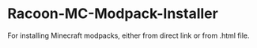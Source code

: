 # Racoon-MC-Modpack-Installer
For installing Minecraft modpacks, either from direct link or from .html file.
